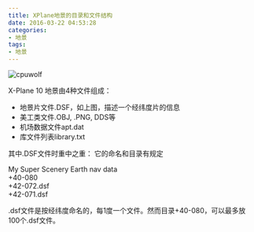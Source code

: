 ```yaml
---
title: XPlane地景的目录和文件结构
date: 2016-03-22 04:53:28
categories:
- 地景
tags:
- 地景
---
```



![cpuwolf](/images/data/attachment/201603/22/124840cwbm9wwjtl4ow3lw.jpg)

X-Plane 10 地景由4种文件组成：

* 地景片文件.DSF，如上图，描述一个经纬度片的信息
* 美工类文件.OBJ, .PNG, DDS等
* 机场数据文件apt.dat
* 库文件列表library.txt


其中.DSF文件时重中之重：
它的命名和目录有规定

My Super Scenery       Earth nav data      
    +40-080         
      +42-072.dsf         
      +42-071.dsf

.dsf文件是按经纬度命名的，每1度一个文件。然而目录+40-080，可以最多放100个.dsf文件。


